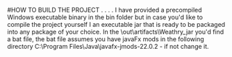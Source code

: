 #HOW TO BUILD THE PROJECT
.
.
.
.
I have provided a precompiled Windows executable binary in the bin folder but in case you'd like to compile the project yourself I an executable jar that is ready to be packaged into any package of your choice. In the \out\artifacts\Weathry_jar you'd find a bat file, the bat file assumes you have javaFx mods in the following directory C:\Program Files\Java\javafx-jmods-22.0.2 - if not change it.
